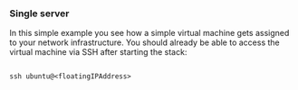 ### Single server

In this simple example you see how a simple virtual machine gets assigned to
your network infrastructure. You should already be able to access the virtual 
machine via SSH after starting the stack:

```

ssh ubuntu@<floatingIPAddress>


```


